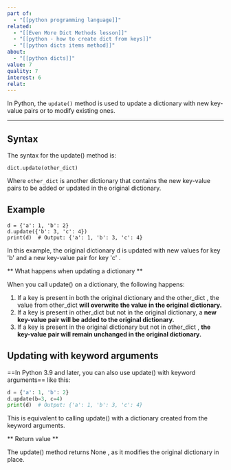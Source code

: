 ```yaml
---
part of:
  - "[[python programming language]]"
related:
  - "[[Even More Dict Methods lesson]]"
  - "[[python - how to create dict from keys]]"
  - "[[python dicts items method]]"
about:
  - "[[python dicts]]"
value: 7
quality: 7
interest: 6
relat:
---
```

In Python, the  `update()`  method is used to update a dictionary with new key-value pairs or to modify existing ones.
___

## Syntax

The syntax for the  update()  method is:

    dict.update(other_dict)

  Where  `other_dict`  is another dictionary that contains the new key-value
  pairs to be added or updated in the original dictionary.

##  Example

    d = {'a': 1, 'b': 2}
    d.update({'b': 3, 'c': 4})
    print(d)  # Output: {'a': 1, 'b': 3, 'c': 4}

  In this example, the original dictionary  d  is updated with new values for
  key  'b'  and a new key-value pair for key  'c' .

  ** What happens when updating a dictionary **

  When you call  update()  on a dictionary, the following happens:

  1. If a key is present in both the original dictionary and the  other_dict ,
  the value from  other_dict  **will overwrite the value in the original**
  **dictionary.**
  2. If a key is present in  other_dict  but not in the original dictionary, a
  **new key-value pair will be added to the original dictionary.**
  3. If a key is present in the original dictionary but not in  other_dict ,
  **the key-value pair will remain unchanged in the original dictionary.**

##  Updating with keyword arguments

  ==In Python 3.9 and later, you can also use  update()  with keyword arguments==
  like this:

```python
d = {'a': 1, 'b': 2}
d.update(b=3, c=4)
print(d)  # Output: {'a': 1, 'b': 3, 'c': 4}
```

  This is equivalent to calling  update()  with a dictionary created from the
  keyword arguments.

  ** Return value **

  The  update()  method returns  None , as it modifies the original dictionary
  in place.